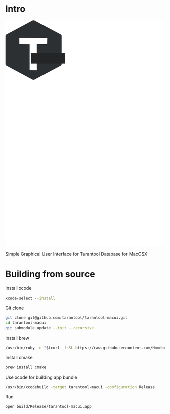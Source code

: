 # Intro

![logo](https://raw.githubusercontent.com/tarantool/tarantool-macui/master/tnt-macui.svg)


Simple Graphical User Interface for Tarantool Database for MacOSX

# Building from source

Install xcode 

``` bash
xcode-select --install
```

Git clone 

``` bash
git clone git@github.com:tarantool/tarantool-macui.git
cd tarantool-macui
git submodule update --init --recursive 
```

Install brew

``` bash
/usr/bin/ruby -e "$(curl -fsSL https://raw.githubusercontent.com/Homebrew/install/master/install)"
```

Install cmake

``` bash
brew install cmake
```

Use xcode for building app bundle

``` bash
/usr/bin/xcodebuild -target tarantool-macui -configuration Release
```

Run
``` bash
open build/Release/tarantool-macui.app
```

